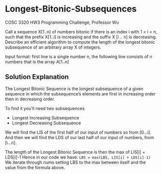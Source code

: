 # Longest-Bitonic-Subsequences
COSC 3320 HW3 Programming Challenge, Professor Wu

Call a sequence X[1..n] of numbers bitonic if there is an index i with 1 < i < n, such that the prefix X[1..i] is increasing and the suffix X [i .. n] is decreasing. Describe an efficient algorithm to compute the length of the longest bitonic subsequence of an arbitrary array X of integers.

Input format: first line is a single number n, the following line consists of n numbers that is the array A[1..n]

## Solution Explanation
The Longest Bitonic Sequence is the longest subsequence of a given sequence in which the subsequence’s elements are first in increasing order then in decreasing order.

To find it you'll need two subsequences
* Longest Increasing Subsequence
* Longest Decreasing Subsequence

We will find the LIS of the first half of our input of numbers so from [0...i]. And then we will find the LDS of our last half of our input of numbers, from [i...n].

The length of the Longest Bitonic Sequence is then the max of LIS[i] + LDS[i]-1
Hence in our code we have:
	`LBS = max(LBS, LIS[i] + LDS[i]-1)`
We iterate through nums setting LBS to the max between itself and the value from the formula above. 
